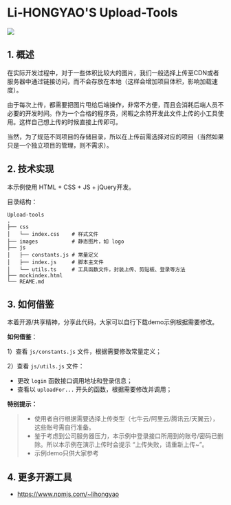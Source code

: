 <!--
 * @Author: Lee
 * @Date: 2021-09-28 10:51:01
 * @LastEditors: Lee
 * @LastEditTime: 2022-03-03 10:13:44
-->
# Li-HONGYAO'S Upload-Tools

 ![](https://qn.d-dou.com/dcep/dbean/3f48e7f9aeb8470992de109c9c69c57ejredas.gif)

## 1. 概述
在实际开发过程中，对于一些体积比较大的图片，我们一般选择上传至CDN或者服务器中通过链接访问，而不会存放在本地（这样会增加项目体积，影响加载速度）。

由于每次上传，都需要把图片甩给后端操作，非常不方便，而且会消耗后端人员不必要的开发时间。作为一个合格的程序员，闲暇之余特开发此文件上传的小工具使用。这样自己想上传的时候直接上传即可。

当然，为了规范不同项目的存储目录，所以在上传前需选择对应的项目（当然如果只是一个独立项目的管理，则不需求）。

## 2. 技术实现

本示例使用 HTML + CSS + JS + jQuery开发。

目录结构：

```
Upload-tools
.
├── css
│	└──	index.css    # 样式文件
├── images           # 静态图片，如 logo
├── js
│   ├── constants.js # 常量定义 
│   ├── index.js     # 脚本主文件
│	└──	utils.ts     # 工具函数文件，封装上传、剪贴板、登录等方法
├── mockindex.html
└── REAME.md
```

## 3. 如何借鉴

本着开源/共享精神，分享此代码，大家可以自行下载demo示例根据需要修改。

**如何借鉴**：

1）查看 `js/constants.js` 文件，根据需要修改常量定义；

2）查看 `js/utils.js` 文件：

- 更改 `login` 函数接口调用地址和登录信息；
- 查看以 `uploadFor...` 开头的函数，根据需要修改并调用；

**特别提示：**
> - 使用者自行根据需要选择上传类型（七牛云/阿里云/腾讯云/天翼云），这些账号需自行准备。
> - 鉴于考虑到公司服务器压力，本示例中登录接口所用到的账号/密码已删除。所以本示例在演示上传时会提示 “上传失败，请重新上传~”。
> - 示例demo只供大家参考
## 4. 更多开源工具
- https://www.npmjs.com/~lihongyao
